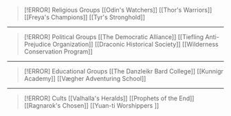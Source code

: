 > [!ERROR] Religious Groups
[[Odin's Watchers]]
[[Thor's Warriors]]
[[Freya's Champions]]
[[Tyr's Stronghold]]

***

> [!ERROR] Political Groups
[[The Democratic Alliance]]
[[Tiefling Anti-Prejudice Organization]]
[[Draconic Historical Society]]
[[Wilderness Conservation Program]]

***

> [!ERROR] Educational Groups
[[The Danzleikr Bard College]]
[[Kunnigr Academy]]
[[Vægher Adventuring School]]

***

> [!ERROR] Cults
[[Valhalla's Heralds]]
[[Prophets of the End]]
[[Ragnarok's Chosen]]
[[Yuan-ti Worshippers ]]

